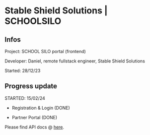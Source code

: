 # Stable Shield Solutions | SCHOOLSILO

## Infos
Project: SCHOOL SILO portal (frontend)

Developer: Daniel, remote fullstack engineer, Stable Shield Solutions

Started: 28/12/23



## Progress update

STARTED: 15/02/24

- Registration & Login (DONE)

- Partner Portal (DONE)

Please find API docs @ [here](https://api.schoolsilo.cloud/api/documentation).